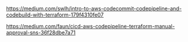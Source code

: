 https://medium.com/swlh/intro-to-aws-codecommit-codepipeline-and-codebuild-with-terraform-179f4310fe07

https://medium.com/faun/cicd-aws-codepipeline-terraform-manual-approval-sns-36f28dbe7a71
